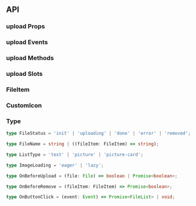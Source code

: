 ## API

### upload Props

<field-table :data="uploadProps"/>

### upload Events

<field-table :data="uploadEvents" type="emits" />

### upload Methods

<field-table :data="uploadMethods" type="methods" />

### upload Slots

<field-table :data="uploadSlots" type="slots"/>

### FileItem

<field-table :data="fileItemProps" />

### CustomIcon

<field-table :data="customIconProps" />

### Type

```typescript
type FileStatus = 'init' | 'uploading' | 'done' | 'error' | 'removed';

type FileName = string | ((fileItem: FileItem) => string);

type ListType = 'text' | 'picture' | 'picture-card';

type ImageLoading = 'eager' | 'lazy';

type OnBeforeUpload = (file: File) => boolean | Promise<boolean>;

type OnBeforeRemove = (fileItem: FileItem) => Promise<boolean>;

type OnButtonClick = (event: Event) => Promise<FileList> | void;
```

<!-- ### RequestOption

<field-table :data="requestOptionProps" />

### UploadRequest

<field-table :data="uploadRequestProps" /> -->

<script setup>
import { ref } from 'vue';

const uploadProps = ref([
  {
    name: 'file-list (v-model)',
    desc: '文件列表',
    type: 'FileItem[]',
    value: '-',
  },
  {
    name: 'default-file-list',
    desc: '默认的文件列表（非受控状态）',
    type: 'FileItem[]',
    value: '[]',
  },
  {
    name: 'accept',
    desc: '接收的上传文件类型，具体参考 HTML标准',
    type: 'string',
    value: '-',
  },
  { name: 'action', desc: '上传的URL', type: 'string', value: '-' },
  { name: 'disabled', desc: '是否禁用', type: 'boolean', value: 'false' },
  {
    name: 'multiple',
    desc: '是否支持多文件上传',
    type: 'boolean',
    value: 'false',
  },
  {
    name: 'directory',
    desc: '是否支持文件夹上传（需要浏览器支持）',
    type: 'boolean',
    value: 'false',
  },
  {
    name: 'draggable',
    desc: '是否支持拖拽上传',
    type: 'boolean',
    value: 'false',
  },
  { name: 'tip', desc: '提示文字', type: 'string', value: '-' },
  {
    name: 'name',
    desc: '上传的文件名',
    type: 'FileName',
    value: '-',
  },
  {
    name: 'limit',
    desc: '限制上传文件的数量。0表示不限制',
    type: 'number',
    value: '0',
  },
  {
    name: 'show-file-list',
    desc: '是否显示文件列表',
    type: 'boolean',
    value: 'true',
  },
  {
    name: 'show-remove-button',
    desc: '是否显示删除按钮',
    type: 'boolean',
    value: 'true',
  },
  {
    name: 'show-cancel-button',
    desc: '是否显示取消按钮',
    type: 'boolean',
    value: 'true',
  },
  {
    name: 'show-upload-button',
    desc: '是否显示上传按钮。',
    type: 'boolean | { showOnExceedLimit: boolean }',
    value: 'true',
  },
  {
    name: 'show-preview-button',
    desc: '照片墙是否显示预览按钮',
    type: 'boolean',
    value: 'true',
  },
  {
    name: 'download',
    desc: '是否在 <a> 链接上添加 download 属性',
    type: 'boolean',
    value: 'false',
  },
  {
    name: 'show-link',
    desc: '在列表模式下，如果上传的文件存在 URL 则展示链接。如果关闭仅展示文字并且点击可以触发 preview 事件。',
    type: 'boolean',
    value: 'true',
  },
  {
    name: 'image-loading',
    desc: '<img> 的原生 HTML 属性，需要浏览器支持',
    type: "ImageLoading",
    value: '-',
  },
  {
    name: 'list-type',
    desc: '图片列表类型',
    type: "ListType",
    value: "'text'",
  },
  { name: 'custom-icon', desc: '自定义图标', type: 'CustomIcon', value: '-' },
  {
    name: 'image-preview',
    desc: '是否使用 ImagePreview 组件进行预览',
    type: 'boolean',
    value: 'false',
  },
  {
    name: 'on-before-upload',
    desc: '上传文件前触发',
    type: 'OnBeforeUpload',
    value: '-',
  },
  {
    name: 'on-before-remove',
    desc: '移除文件前触发',
    type: 'onBeforeRemove',
    value: '-',
  },
  {
    name: 'on-button-click',
    desc: '点击上传按钮触发（如果返回 Promise 则会关闭默认 input 上传）',
    type: 'OnButtonClick',
    value: '-',
  },
  //   {
  //     name: 'headers',
  //     desc: '上传请求附加的头信息',
  //     type: 'Record<string, string>',
  //     value: '-',
  //   },
  //   {
  //     name: 'data',
  //     desc: '上传请求附加的数据',
  //     type: 'Record<string, string | Blob>| ((fileItem: FileItem) => Record<string, string | Blob>)',
  //     value: '-',
  //   },
  //   {
  //     name: 'with-credentials',
  //     desc: '上传请求是否携带 cookie',
  //     type: 'boolean',
  //     value: 'false',
  //   },
  //   {
  //     name: 'custom-request',
  //     desc: '自定义上传行为',
  //     type: '(option: RequestOption) => UploadRequest',
  //     value: '-',
  //   },
  //   {
  //     name: 'auto-upload',
  //     desc: '是否自动上传文件',
  //     type: 'boolean',
  //     value: 'true',
  //   },
  //   {
  //     name: 'show-retry-button',
  //     desc: '是否显示重试按钮',
  //     type: 'boolean',
  //     value: 'true',
  //
  //   },
  //   {
  //     name: 'response-url-key',
  //     desc: 'Response中获取图片URL的key，开启后会用上传的图片替换预加载的图片',
  //     type: 'string | ((fileItem: FileItem) => string)',
  //     value: '-',
  //   },
]);

const uploadEvents = ref([
  {
    name: 'exceed-limit',
    desc: '上传的文件超出限制后触发',
    type: { fileList: 'FileItem[]', files: 'File[]' },
  },
  {
    name: 'change',
    desc: '上传的文件状态发生改变时触发',
    type: { fileList: 'FileItem[]', fileItem: 'fileItem' },
  },
  {
    name: 'preview',
    desc: '点击图片预览时的触发',
    type: { fileItem: 'FileItem' },
  },
  //   {
  //     name: 'progress',
  //     desc: '上传中的文件进度改变时触发',
  //     type: { fileItem: 'fileItem', ev: 'ProgressEvent' },
  //   },
  //   { name: 'success', desc: '上传成功时触发', type: { fileItem: 'FileItem' } },
  //   { name: 'error', desc: '上传失败时触发', type: { fileItem: 'FileItem' } },
]);

const uploadMethods = ref([
  {
    name: 'updateFile',
    desc: '更新文件',
    type: {
        id: 'string', file: 'File'
    },
    value: '-',
  },
  {
    name: 'upload',
    desc: '上传文件',
    type: {
        files: 'File[]'
    },
    value: '-',
  },
  //   {
  //     name: 'submit',
  //     desc: '上传文件（已经初始化完成的文件）',
  //     type: 'fileItem: FileItem',
  //     returnValue: '-',
  //   },
  //   {
  //     name: 'abort',
  //     desc: '中止上传',
  //     type: 'fileItem: FileItem',
  //     returnValue: '-',
  //   },
]);

const uploadSlots = ref([
  {
    name: 'extra-button',
    desc: '上传列表额外按钮',
    type: {
        fileItem: 'FileItem'
    },
  },
  {
    name: 'image',
    desc: '自定义图片',
    type: {
        fileItem: 'FileItem'
    },
  },
  { name: 'file-name', desc: '文件名称', type: '-' },
  { name: 'file-icon', desc: '文件图标', type: '-' },
  { name: 'remove-icon', desc: '删除图标', type: '-' },
  { name: 'preview-icon', desc: '预览图标', type: '-' },
  { name: 'upload-button', desc: '上传按钮', type: '-' },
  {
    name: 'upload-item',
    desc: '上传列表的项目',
     type: {
        fileItem: 'FileItem',
        index: 'number'
    },
  },
  //   { name: 'cancel-icon', desc: '取消图标', type: '-',  },
  //   { name: 'start-icon', desc: '开始图标', type: '-',  },
  //   { name: 'error-icon', desc: '失败图标', type: '-',  },
  //   { name: 'success-icon', desc: '成功图标', type: '-',  },
  //   { name: 'retry-icon', desc: '重试图标', type: '-',  },
]);

const fileItemProps = ref([
  { name: 'uid', desc: '当前上传文件的唯一标示', type: 'string', value: '-' },
  {
    name: 'status',
    desc: '当前上传文件的状态',
    type: 'FileStatus',
    value: '-',
  },
  { name: 'file', desc: '文件对象', type: 'File', value: '-' },
  { name: 'percent', desc: '上传进度百分比', type: 'number', value: '-' },
  { name: 'url', desc: '文件地址', type: 'string', value: '-' },
  { name: 'name', desc: '文件名', type: 'string', value: '-' },
  //   {
  //     name: 'response',
  //     desc: '当前文件上传请求返回的响应',
  //     type: 'any',
  //     value: '-',
  //    },
]);

const customIconProps = ref([
  { name: 'removeIcon', desc: '移除图标', type: 'RenderFunction', value: '-' },
  { name: 'previewIcon', desc: '预览图标', type: 'RenderFunction', value: '-' },
  {
    name: 'fileIcon',
    desc: '文件图标',
    type: '(fileItem: FileItem) => VNode',
    value: '-',
  },
  {
    name: 'fileName',
    desc: '文件名',
    type: '(fileItem: FileItem) => string | VNode',
    value: '-',
  },
  //   { name: 'startIcon', desc: '开始图标', type: 'RenderFunction', value: '-' },
  //   { name: 'cancelIcon', desc: '取消图标', type: 'RenderFunction', value: '-' },
  //   { name: 'retryIcon', desc: '重试图标', type: 'RenderFunction', value: '-' },
  //   { name: 'successIcon', desc: '成功图标', type: 'RenderFunction', value: '-' },
  //   { name: 'errorIcon', desc: '失败图标', type: 'RenderFunction', value: '-' },
]);

const requestOptionProps = ref([
  { name: 'action', desc: '上传的URL', type: 'string', value: '-' },
  {
    name: 'headers',
    desc: '请求报文的头信息',
    type: 'Record<string, string>',
    value: '-',
  },
  {
    name: 'name',
    desc: '上传文件的文件名',
    type: 'string | ((fileItem: FileItem) => string)',
    value: '-',
  },
  { name: 'fileItem', desc: '上传文件', type: 'FileItem', value: '-' },
  {
    name: 'data',
    desc: '附加的请求信息',
    type: 'Record<string, string | Blob> | ((fileItem: FileItem) => Record<string, string | Blob>)',
    value: '-',
  },
  {
    name: 'withCredentials',
    desc: '是否携带cookie信息',
    type: 'boolean',
    value: 'false',
  },
  {
    name: 'onProgress',
    desc: '更新当前文件的上传进度。percent: 当前上传进度百分比',
    type: '(percent: number, event?: ProgressEvent) => void',
    value: '-',
  },
  {
    name: 'onSuccess',
    desc: '上传成功后，调用onSuccess方法，传入的response参数将会附加到当前上传文件的response字段上',
    type: '(response?: any) => void',
    value: '-',
  },
  {
    name: 'onError',
    desc: '上传失败后，调用onError方法，传入的response参数将会附加到当前上传文件的response字段上',
    type: '(response?: any) => void',
    value: '-',
  },
]);

const uploadRequestProps = ref([
  { name: 'abort', desc: '终止上传', type: '() => void', value: '-' },
]);

</script>
